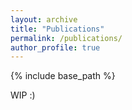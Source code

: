 ```yaml
---
layout: archive
title: "Publications"
permalink: /publications/
author_profile: true
---
```


{% include base_path %}

WIP :)
